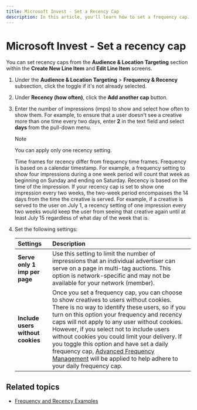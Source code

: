 ```yaml
---
title: Microsoft Invest - Set a Recency Cap
description: In this article, you'll learn how to set a frequency cap. You can apply only one recency setting. Time frames for recency differ from frequency time frames.
---
```


# Microsoft Invest - Set a recency cap

You can set recency caps from the **Audience & Location Targeting** section within the **Create New Line Item** and **Edit Line Item** screens.

1. Under the **Audience & Location Targeting** > **Frequency & Recency** subsection, click the toggle if it's not already selected.
1. Under **Recency (how often)**, click the **Add another cap** button.
1. Enter the number of impressions (imps) to show and select how often to show them. For example, to ensure that a user doesn't see a creative more than one time every two days, enter **2** in the text field and select **days** from the pull-down menu.

   > [!NOTE]
   > You can apply only one recency setting.
   >
   > Time frames for recency differ from frequency time frames. Frequency is based on a calendar timestamp. For example, a frequency setting to show four impressions during a one week period will count that week as beginning on Sunday and ending on Saturday. Recency is based on the time of the impression. If your recency cap is set to show one impression every two weeks, the two-week period encompasses the 14 days from the time the creative is served. For example, if a creative is served to the user on July 1, a recency setting of one impression every two weeks would keep the user from seeing that creative again until at least July 15 regardless of what day of the week that is.

1. Set the following settings:

    | **Settings** | **Description** |
    |:---|:---|
    | **Serve only 1 imp per page** | Use this setting to limit the number of impressions that an individual advertiser can serve on a page in multi-tag auctions. This option is network-specific and may not be available for your network (member). |
    | **Include users without cookies** | Once you set a frequency cap, you can choose to show creatives to users without cookies. There is no way to identify these users, so if you turn on this option your frequency and recency caps will not apply to any user without cookies. However, if you select not to include users without cookies you could limit your delivery. If you toggle this option and have set a daily frequency cap, [Advanced Frequency Management](./advanced-frequency-management.md) will be applied to help adhere to your daily frequency cap. |

## Related topics

- [Frequency and Recency Examples](./frequency-and-recency-examples.md)
